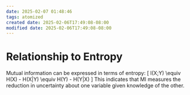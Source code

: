 ```yaml
---
date: 2025-02-07 01:48:46
tags: atomized
created date: 2025-02-06T17:49:08-08:00
modified date: 2025-02-06T17:49:08-08:00
---
```

# Relationship to Entropy
Mutual information can be expressed in terms of entropy:
\[
I(X;Y) \equiv H(X) - H(X|Y) \equiv H(Y) - H(Y|X)
\]
This indicates that MI measures the reduction in uncertainty about one variable given knowledge of the other.